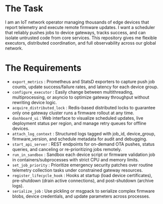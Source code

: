 # The Task

I am an IoT network operator managing thousands of edge devices that report telemetry and execute remote firmware updates. I want a scheduler that reliably pushes jobs to device gateways, tracks success, and can isolate untrusted code from core services. This repository gives me flexible executors, distributed coordination, and full observability across our global network.

# The Requirements

* `export_metrics` : Prometheus and StatsD exporters to capture push job counts, update success/failure rates, and latency for each device group.  
* `configure_executor` : Easily change between multithreading, multiprocessing, or asyncio to optimize gateway throughput without rewriting device logic.  
* `acquire_distributed_lock` : Redis-based distributed locks to guarantee only one gateway cluster runs a firmware rollout at any time.  
* `dashboard_ui` : Web interface to visualize scheduled updates, live deployment status per region, and manage retry queues for offline devices.  
* `attach_log_context` : Structured logs tagged with job_id, device_group, firmware_version, and schedule metadata for audit and debugging.  
* `start_api_server` : REST endpoints for on-demand OTA pushes, status queries, and canceling or re-prioritizing jobs remotely.  
* `run_in_sandbox` : Sandbox each device script or firmware validation job in containers/subprocesses with strict CPU and memory limits.  
* `set_job_priority` : Prioritize emergency security patches over routine telemetry collection tasks under constrained gateway resources.  
* `register_lifecycle_hook` : Hooks at startup (load device certificates), pre-shutdown (drain active connections), and post-shutdown (archive logs).  
* `serialize_job` : Use pickling or msgpack to serialize complex firmware blobs, device credentials, and update parameters across processes.  
